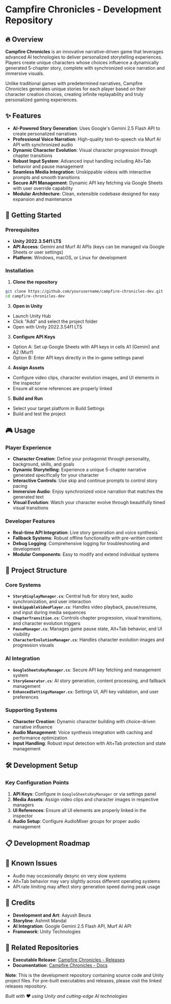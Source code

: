 # Campfire Chronicles - Development Repository

## 🔥 Overview

**Campfire Chronicles** is an innovative narrative-driven game that leverages advanced AI technologies to deliver personalized storytelling experiences. Players create unique characters whose choices influence a dynamically generated 5-chapter story, complete with synchronized voice narration and immersive visuals.

Unlike traditional games with predetermined narratives, Campfire Chronicles generates unique stories for each player based on their character creation choices, creating infinite replayability and truly personalized gaming experiences.

## ✨ Features

- **AI-Powered Story Generation**: Uses Google's Gemini 2.5 Flash API to create personalized narratives
- **Professional Voice Narration**: High-quality text-to-speech via Murf AI API with synchronized audio
- **Dynamic Character Evolution**: Visual character progression through chapter transitions
- **Robust Input System**: Advanced input handling including Alt+Tab behavior and pause management
- **Seamless Media Integration**: Unskippable videos with interactive prompts and smooth transitions
- **Secure API Management**: Dynamic API key fetching via Google Sheets with user override capability
- **Modular Architecture**: Clean, extensible codebase designed for easy expansion and maintenance

## 🚀 Getting Started

### Prerequisites

- **Unity 2022.3.54f1 LTS**
- **API Access**: Gemini and Murf AI APIs (keys can be managed via Google Sheets or user settings)
- **Platform**: Windows, macOS, or Linux for development

### Installation

1. **Clone the repository**
```bash
git clone https://github.com/yourusername/campfire-chronicles-dev.git
cd campfire-chronicles-dev
```

3. **Open in Unity**
- Launch Unity Hub
- Click "Add" and select the project folder
- Open with Unity 2022.3.54f1 LTS

3. **Configure API Keys**
- Option A: Set up Google Sheets with API keys in cells A1 (Gemini) and A2 (Murf)
- Option B: Enter API keys directly in the in-game settings panel

4. **Assign Assets**
- Configure video clips, character evolution images, and UI elements in the inspector
- Ensure all scene references are properly linked

5. **Build and Run**
- Select your target platform in Build Settings
- Build and test the project

## 🎮 Usage

### Player Experience
- **Character Creation**: Define your protagonist through personality, background, skills, and goals
- **Dynamic Storytelling**: Experience a unique 5-chapter narrative generated specifically for your character
- **Interactive Controls**: Use skip and continue prompts to control story pacing
- **Immersive Audio**: Enjoy synchronized voice narration that matches the generated text
- **Visual Evolution**: Watch your character evolve through beautifully timed visual transitions

### Developer Features
- **Real-time API Integration**: Live story generation and voice synthesis
- **Fallback Systems**: Robust offline functionality with pre-written content
- **Debug Logging**: Comprehensive logging for troubleshooting and development
- **Modular Components**: Easy to modify and extend individual systems

## 📁 Project Structure

### Core Systems
- **`StoryDisplayManager.cs`**: Central hub for story text, audio synchronization, and user interaction
- **`UnskippableVideoPlayer.cs`**: Handles video playback, pause/resume, and input during media sequences
- **`ChapterTransition.cs`**: Controls chapter progression, visual transitions, and character evolution triggers
- **`PauseManager.cs`**: Manages game pause state, Alt+Tab behavior, and UI visibility
- **`CharacterEvolutionManager.cs`**: Handles character evolution images and progression visuals

### AI Integration
- **`GoogleSheetsKeyManager.cs`**: Secure API key fetching and management system
- **`StoryGenerator.cs`**: AI story generation, content processing, and fallback management
- **`EnhancedSettingsManager.cs`**: Settings UI, API key validation, and user preferences

### Supporting Systems
- **Character Creation**: Dynamic character building with choice-driven narrative influence
- **Audio Management**: Voice synthesis integration with caching and performance optimization
- **Input Handling**: Robust input detection with Alt+Tab protection and state management

## 🛠️ Development Setup

### Key Configuration Points
1. **API Keys**: Configure in `GoogleSheetsKeyManager` or via settings panel
2. **Media Assets**: Assign video clips and character images in respective managers
3. **UI References**: Ensure all UI elements are properly linked in the inspector
4. **Audio Setup**: Configure AudioMixer groups for proper audio management

## 📋 Development Roadmap



## 🐛 Known Issues

- Audio may occasionally desync on very slow systems
- Alt+Tab behavior may vary slightly across different operating systems
- API rate limiting may affect story generation speed during peak usage


## 🎯 Credits

- **Development and Art**: Aayush Beura
- **Storyline**: Ashmit Mandal
- **AI Integration**: Google Gemini 2.5 Flash API, Murf AI API
- **Framework**: Unity Technologies


## 🔗 Related Repositories

- **Executable Release**: [Campfire Chronicles - Releases](https://github.com/yourusername/campfire-chronicles-releases)
- **Documentation**: [Campfire Chronicles - Docs](https://github.com/yourusername/campfire-chronicles-docs)

**Note**: This is the development repository containing source code and Unity project files. For pre-built executables and releases, please visit the linked releases repository.

*Built with ❤️ using Unity and cutting-edge AI technologies*
